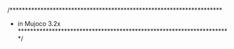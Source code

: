 
/*********************************************************************
 * in Mujoco 3.2x
 *********************************************************************/
